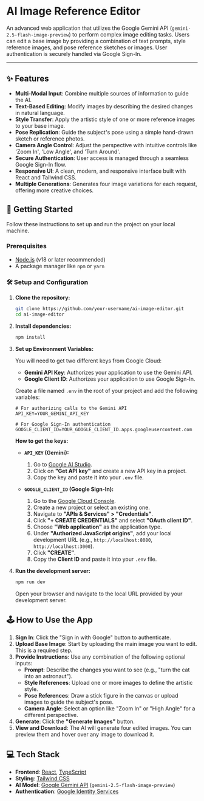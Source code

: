 # AI Image Reference Editor

An advanced web application that utilizes the Google Gemini API (`gemini-2.5-flash-image-preview`) to perform complex image editing tasks. Users can edit a base image by providing a combination of text prompts, style reference images, and pose reference sketches or images. User authentication is securely handled via Google Sign-In.

---

## ✨ Features

- **Multi-Modal Input**: Combine multiple sources of information to guide the AI.
- **Text-Based Editing**: Modify images by describing the desired changes in natural language.
- **Style Transfer**: Apply the artistic style of one or more reference images to your base image.
- **Pose Replication**: Guide the subject's pose using a simple hand-drawn sketch or reference photos.
- **Camera Angle Control**: Adjust the perspective with intuitive controls like 'Zoom In', 'Low Angle', and 'Turn Around'.
- **Secure Authentication**: User access is managed through a seamless Google Sign-In flow.
- **Responsive UI**: A clean, modern, and responsive interface built with React and Tailwind CSS.
- **Multiple Generations**: Generates four image variations for each request, offering more creative choices.

## 🚀 Getting Started

Follow these instructions to set up and run the project on your local machine.

### Prerequisites

- [Node.js](https://nodejs.org/) (v18 or later recommended)
- A package manager like `npm` or `yarn`

### 🛠️ Setup and Configuration

1.  **Clone the repository:**
    ```bash
    git clone https://github.com/your-username/ai-image-editor.git
    cd ai-image-editor
    ```

2.  **Install dependencies:**
    ```bash
    npm install
    ```

3.  **Set up Environment Variables:**

    You will need to get two different keys from Google Cloud:
    -   **Gemini API Key**: Authorizes your application to use the Gemini API.
    -   **Google Client ID**: Authorizes your application to use Google Sign-In.

    Create a file named `.env` in the root of your project and add the following variables:

    ```env
    # For authorizing calls to the Gemini API
    API_KEY=YOUR_GEMINI_API_KEY

    # For Google Sign-In authentication
    GOOGLE_CLIENT_ID=YOUR_GOOGLE_CLIENT_ID.apps.googleusercontent.com
    ```

    **How to get the keys:**

    *   **`API_KEY` (Gemini):**
        1.  Go to [Google AI Studio](https://aistudio.google.com/).
        2.  Click on **"Get API key"** and create a new API key in a project.
        3.  Copy the key and paste it into your `.env` file.

    *   **`GOOGLE_CLIENT_ID` (Google Sign-In):**
        1.  Go to the [Google Cloud Console](https://console.cloud.google.com/).
        2.  Create a new project or select an existing one.
        3.  Navigate to **"APIs & Services" > "Credentials"**.
        4.  Click **"+ CREATE CREDENTIALS"** and select **"OAuth client ID"**.
        5.  Choose **"Web application"** as the application type.
        6.  Under **"Authorized JavaScript origins"**, add your local development URL (e.g., `http://localhost:8080`, `http://localhost:3000`).
        7.  Click **"CREATE"**.
        8.  Copy the **Client ID** and paste it into your `.env` file.

4.  **Run the development server:**
    ```bash
    npm run dev 
    ```
    Open your browser and navigate to the local URL provided by your development server.

## 🕹️ How to Use the App

1.  **Sign In**: Click the "Sign in with Google" button to authenticate.
2.  **Upload Base Image**: Start by uploading the main image you want to edit. This is a required step.
3.  **Provide Instructions**: Use any combination of the following optional inputs:
    *   **Prompt**: Describe the changes you want to see (e.g., "turn the cat into an astronaut").
    *   **Style References**: Upload one or more images to define the artistic style.
    *   **Pose References**: Draw a stick figure in the canvas or upload images to guide the subject's pose.
    *   **Camera Angle**: Select an option like "Zoom In" or "High Angle" for a different perspective.
4.  **Generate**: Click the **"Generate Images"** button.
5.  **View and Download**: The AI will generate four edited images. You can preview them and hover over any image to download it.

## 💻 Tech Stack

-   **Frontend**: [React](https://reactjs.org/), [TypeScript](https://www.typescriptlang.org/)
-   **Styling**: [Tailwind CSS](https://tailwindcss.com/)
-   **AI Model**: [Google Gemini API](https://ai.google.dev/) (`gemini-2.5-flash-image-preview`)
-   **Authentication**: [Google Identity Services](https://developers.google.com/identity/gsi/web)
